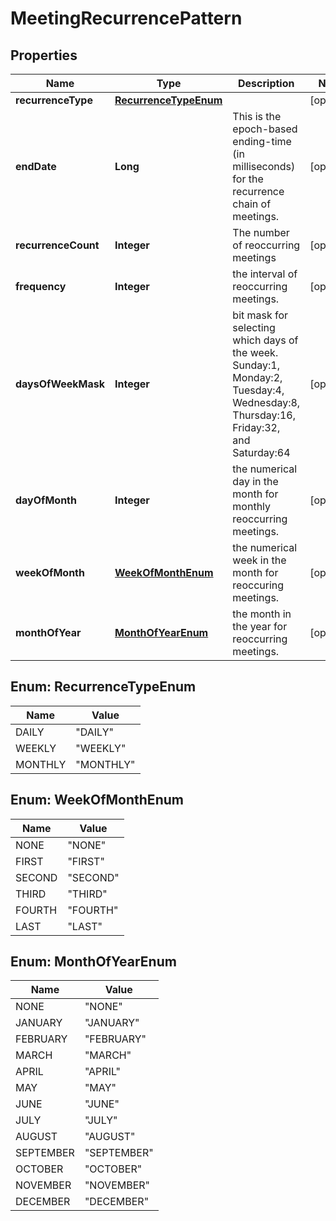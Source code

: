 
# MeetingRecurrencePattern

## Properties
Name | Type | Description | Notes
------------ | ------------- | ------------- | -------------
**recurrenceType** | [**RecurrenceTypeEnum**](#RecurrenceTypeEnum) |  |  [optional]
**endDate** | **Long** | This is the epoch-based ending-time (in milliseconds) for the recurrence chain of meetings. |  [optional]
**recurrenceCount** | **Integer** | The number of reoccurring meetings |  [optional]
**frequency** | **Integer** | the interval of reoccurring meetings. |  [optional]
**daysOfWeekMask** | **Integer** | bit mask for selecting which days of the week.  Sunday:1, Monday:2, Tuesday:4, Wednesday:8, Thursday:16, Friday:32, and Saturday:64 |  [optional]
**dayOfMonth** | **Integer** | the numerical day in the month for monthly reoccurring meetings. |  [optional]
**weekOfMonth** | [**WeekOfMonthEnum**](#WeekOfMonthEnum) | the numerical week in the month for reoccuring meetings. |  [optional]
**monthOfYear** | [**MonthOfYearEnum**](#MonthOfYearEnum) | the month in the year for reoccurring meetings. |  [optional]


<a name="RecurrenceTypeEnum"></a>
## Enum: RecurrenceTypeEnum
Name | Value
---- | -----
DAILY | &quot;DAILY&quot;
WEEKLY | &quot;WEEKLY&quot;
MONTHLY | &quot;MONTHLY&quot;


<a name="WeekOfMonthEnum"></a>
## Enum: WeekOfMonthEnum
Name | Value
---- | -----
NONE | &quot;NONE&quot;
FIRST | &quot;FIRST&quot;
SECOND | &quot;SECOND&quot;
THIRD | &quot;THIRD&quot;
FOURTH | &quot;FOURTH&quot;
LAST | &quot;LAST&quot;


<a name="MonthOfYearEnum"></a>
## Enum: MonthOfYearEnum
Name | Value
---- | -----
NONE | &quot;NONE&quot;
JANUARY | &quot;JANUARY&quot;
FEBRUARY | &quot;FEBRUARY&quot;
MARCH | &quot;MARCH&quot;
APRIL | &quot;APRIL&quot;
MAY | &quot;MAY&quot;
JUNE | &quot;JUNE&quot;
JULY | &quot;JULY&quot;
AUGUST | &quot;AUGUST&quot;
SEPTEMBER | &quot;SEPTEMBER&quot;
OCTOBER | &quot;OCTOBER&quot;
NOVEMBER | &quot;NOVEMBER&quot;
DECEMBER | &quot;DECEMBER&quot;



